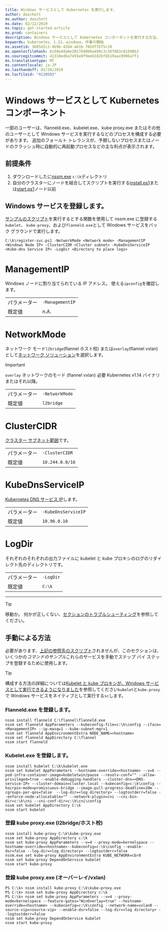 ```yaml
---
title: Windows サービスとして Kubernetes を実行します。
author: daschott
ms.author: daschott
ms.date: 02/12/2019
ms.topic: get-started-article
ms.prod: containers
description: Windows サービスとして Kubernetes コンポーネントを実行する方法。
keywords: kubernetes、1.13、windows、作業の開始
ms.assetid: 3b05d2c2-4b9b-42b4-a61b-702df35f5c18
ms.openlocfilehash: 6c68edda6e2017640b0a490c3c30f063c81698b3
ms.sourcegitcommit: 41318edba7459a9f9eeb182bf8519aac0996a7f1
ms.translationtype: MT
ms.contentlocale: ja-JP
ms.lasthandoff: 02/28/2019
ms.locfileid: "9120593"
---
```

# <a name="kubernetes-components-as-windows-services"></a>Windows サービスとして Kubernetes コンポーネント 

一部のユーザーは、flanneld.exe、kubelet.exe、kube proxy.exe またはその他のユーザーとして Windows サービスを実行するなどのプロセスを構成する必要があります。 追加のフォールト トレランスが、予期しないプロセスまたはノードのクラッシュ時に自動的に再起動プロセスなどの主な利点が表示されます。


## <a name="prerequisites"></a>前提条件
1. ダウンロードしたに[nssm.exe](https://nssm.cc/download) `c:\k`ディレクトリ
2. 自分のクラスターにノードを結合してスクリプトを実行する[install.ps1](https://github.com/Microsoft/SDN/tree/master/Kubernetes/flannel/install.ps1)または[start.ps1](https://github.com/Microsoft/SDN/blob/master/Kubernetes/flannel/start.ps1)ノード以前

## <a name="registering-windows-services"></a>Windows サービスを登録します。
[サンプルのスクリプト](https://github.com/Microsoft/SDN/tree/master/Kubernetes/flannel/register-svc.ps1)を実行するとする関数を使用して nssm.exe に登録する`kubelet`、 `kube-proxy`、および`flanneld.exe`として Windows サービスをバック グラウンドで実行します。

```
C:\k\register-svc.ps1 -NetworkMode <Network mode> -ManagementIP <Windows Node IP> -ClusterCIDR <Cluster subnet> -KubeDnsServiceIP <Kube-dns Service IP> -LogDir <Directory to place logs>
```

# [<a name="managementip"></a>ManagementIP](#tab/ManagementIP)
Windows ノードに割り当てられている IP アドレス。 使える`ipconfig`を確認します。

|  |  | 
|---------|---------|
|パラメーター     | `-ManagementIP`        |
|既定値    | n.A.        |


# [<a name="networkmode"></a>NetworkMode](#tab/NetworkMode)
ネットワーク モード`l2bridge`(flannel ホスト校) または`overlay`(flannel vxlan) として[ネットワーク ソリューション](./network-topologies.md)を選択します。

> [!Important] 
> `overlay` ネットワークのモード (flannel vxlan) 必要 Kubernetes v1.14 バイナリまたはそれ以降。

|  |  | 
|---------|---------|
|パラメーター     | `-NetworkMode`        |
|既定値    | `l2bridge`        |


# [<a name="clustercidr"></a>ClusterCIDR](#tab/ClusterCIDR)
[クラスター サブネット範囲](./getting-started-kubernetes-windows.md#cluster-subnet-def)です。

|  |  | 
|---------|---------|
|パラメーター     | `-ClusterCIDR`        |
|既定値    | `10.244.0.0/16`        |


# [<a name="kubednsserviceip"></a>KubeDnsServiceIP](#tab/KubeDnsServiceIP)
[Kubernetes DNS サービス IP](./getting-started-kubernetes-windows.md#kube-dns-def)します。

|  |  | 
|---------|---------|
|パラメーター     | `-KubeDnsServiceIP`        |
|既定値    | `10.96.0.10`        |


# [<a name="logdir"></a>LogDir](#tab/LogDir)
それぞれのそれぞれの出力ファイルに kubelet と kube プロキシのログのリダイレクト先のディレクトリです。

|  |  | 
|---------|---------|
|パラメーター     | `-LogDir`        |
|既定値    | `C:\k`        |

---


> [!TIP] 
> 移動か。 何かが正しくない、[セクションのトラブルシューティング](./common-problems.md#i-have-problems-running-kubernetes-processes-as-windows-services)を参照してください。

## <a name="manual-approach"></a>手動による方法
必要があります、[上記の参照先のスクリプト](#registering-windows-services)されませんが、このセクションは、いくつかの*コマンドのサンプル*これらのサービスを手動でステップ バイ ステップを登録するために使用します。

> [!TIP] 
> 構成する方法の詳細については[Kubelet と kube プロキシが、Windows サービスとして実行できるようになりました](https://kubernetes.io/docs/getting-started-guides/windows/#kubelet-and-kube-proxy-can-now-run-as-windows-services)を参照してください`kubelet`と`kube-proxy`で Windows サービスをネイティブとして実行する`sc`します。

### <a name="register-flanneldexe"></a>Flanneld.exe を登録します。
```
nssm install flanneld C:\flannel\flanneld.exe
nssm set flanneld AppParameters --kubeconfig-file=c:\k\config --iface=<ManagementIP> --ip-masq=1 --kube-subnet-mgr=1
nssm set flanneld AppEnvironmentExtra NODE_NAME=<hostname>
nssm set flanneld AppDirectory C:\flannel
nssm start flanneld
```

### <a name="register-kubeletexe"></a>Kubelet.exe を登録します。
```
nssm install kubelet C:\k\kubelet.exe
nssm set kubelet AppParameters --hostname-override=<hostname> --v=6 --pod-infra-container-image=kubeletwin/pause --resolv-conf="" --allow-privileged=true --enable-debugging-handlers --cluster-dns=<DNS-service-IP> --cluster-domain=cluster.local --kubeconfig=c:\k\config --hairpin-mode=promiscuous-bridge --image-pull-progress-deadline=20m --cgroups-per-qos=false  --log-dir=<log directory> --logtostderr=false --enforce-node-allocatable="" --network-plugin=cni --cni-bin-dir=c:\k\cni --cni-conf-dir=c:\k\cni\config
nssm set kubelet AppDirectory C:\k
nssm start kubelet
```

### <a name="register-kube-proxyexe-l2bridge--host-gw"></a>登録 kube proxy.exe (l2bridge/ホスト校)
```
nssm install kube-proxy C:\k\kube-proxy.exe
nssm set kube-proxy AppDirectory c:\k
nssm set kube-proxy AppParameters --v=4 --proxy-mode=kernelspace --hostname-override=<hostname>--kubeconfig=c:\k\config --enable-dsr=false --log-dir=<log directory> --logtostderr=false
nssm.exe set kube-proxy AppEnvironmentExtra KUBE_NETWORK=cbr0
nssm set kube-proxy DependOnService kubelet
nssm start kube-proxy
```

### <a name="register-kube-proxyexe-overlay--vxlan"></a>登録 kube proxy.exe (オーバーレイ/vxlan)
```
PS C:\k> nssm install kube-proxy C:\k\kube-proxy.exe
PS C:\k> nssm set kube-proxy AppDirectory c:\k
PS C:\k> nssm set kube-proxy AppParameters --v=4 --proxy-mode=kernelspace --feature-gates="WinOverlay=true" --hostname-override=<hostname> --kubeconfig=c:\k\config --network-name=vxlan0 --source-vip=<source-vip> --enable-dsr=false --log-dir=<log directory> --logtostderr=false
nssm set kube-proxy DependOnService kubelet
nssm start kube-proxy
```